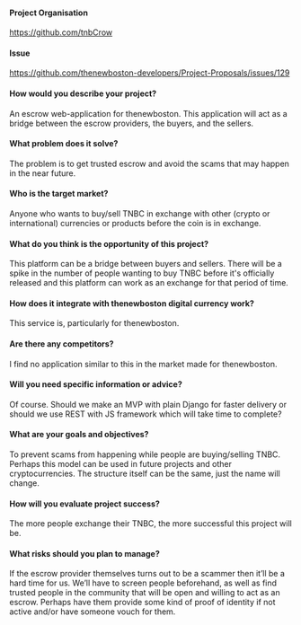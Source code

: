 #### Project Organisation
https://github.com/tnbCrow

#### Issue
https://github.com/thenewboston-developers/Project-Proposals/issues/129

#### How would you describe your project?
An escrow web-application for thenewboston. This application will act as a bridge between the escrow providers, the buyers, and the sellers.

#### What problem does it solve?
The problem is to get trusted escrow and avoid the scams that may happen in the near future.

#### Who is the target market?
Anyone who wants to buy/sell TNBC in exchange with other (crypto or international) currencies or products before the coin is in exchange.

#### What do you think is the opportunity of this project?
This platform can be a bridge between buyers and sellers. There will be a spike in the number of people wanting to buy TNBC before it's officially released and this platform can work as an exchange for that period of time.

#### How does it integrate with thenewboston digital currency work?
This service is, particularly for thenewboston.

#### Are there any competitors?
I find no application similar to this in the market made for thenewboston.

#### Will you need specific information or advice?
Of course. Should we make an MVP with plain Django for faster delivery or should we use REST with JS framework which will take time to complete?

#### What are your goals and objectives?
To prevent scams from happening while people are buying/selling TNBC. Perhaps this model can be used in future projects and other cryptocurrencies. The structure itself can be the same, just the name will change.

#### How will you evaluate project success?
The more people exchange their TNBC, the more successful this project will be.

#### What risks should you plan to manage?
If the escrow provider themselves turns out to be a scammer then it’ll be a hard time for us. We’ll have to screen people beforehand, as well as find trusted people in the community that will be open and willing to act as an escrow. Perhaps have them provide some kind of proof of identity if not active and/or have someone vouch for them.
